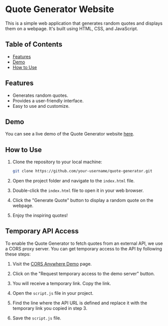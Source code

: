 # Quote Generator Website

This is a simple web application that generates random quotes and displays them on a webpage. It's built using HTML, CSS, and JavaScript.

## Table of Contents

- [Features](#features)
- [Demo](#demo)
- [How to Use](#how-to-use)


## Features

- Generates random quotes.
- Provides a user-friendly interface.
- Easy to use and customize.

## Demo

You can see a live demo of the Quote Generator website [here](https://vanshbhardwaj24.github.io/Quote-generator-website/).

## How to Use

1. Clone the repository to your local machine:

   ```bash
   git clone https://github.com/your-username/quote-generator.git

   ```
2. Open the project folder and navigate to the `index.html` file.

3. Double-click the `index.html` file to open it in your web browser.

4. Click the "Generate Quote" button to display a random quote on the webpage.

5. Enjoy the inspiring quotes!

## Temporary API Access

To enable the Quote Generator to fetch quotes from an external API, we use a CORS proxy server. You can get temporary access to the API by following these steps:

1. Visit the [CORS Anywhere Demo](https://cors-anywhere.herokuapp.com/corsdemo) page.

2. Click on the "Request temporary access to the demo server" button.

3. You will receive a temporary link. Copy the link.

4. Open the `script.js` file in your project.

5. Find the line where the API URL is defined and replace it with the temporary link you copied in step 3.

6. Save the `script.js` file.



